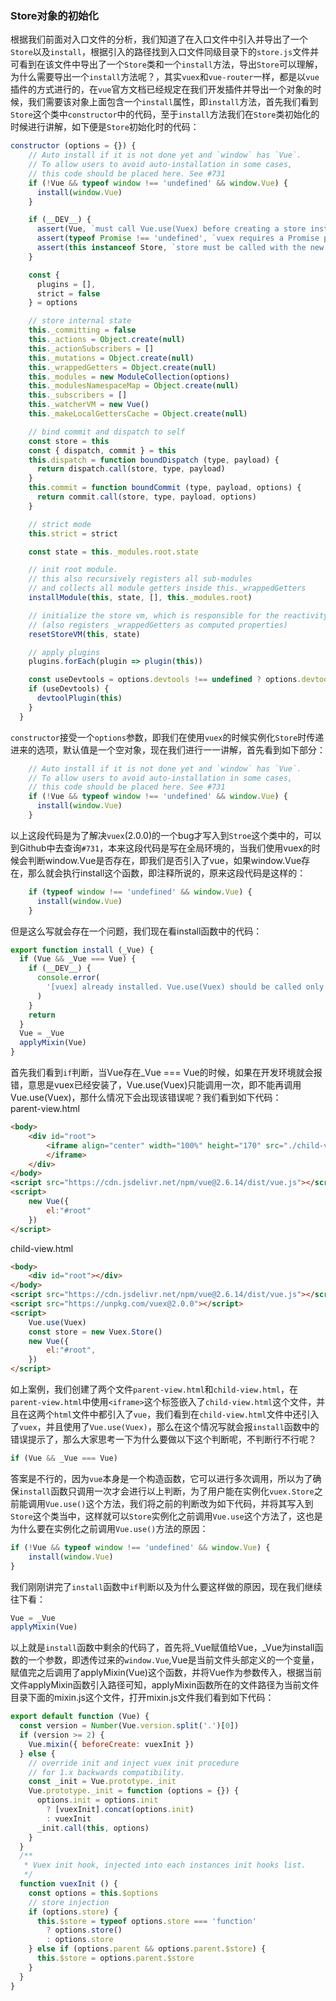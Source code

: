 ### Store对象的初始化
根据我们前面对入口文件的分析，我们知道了在入口文件中引入并导出了一个`Store`以及`install`，根据引入的路径找到入口文件同级目录下的`store.js`文件并可看到在该文件中导出了一个`Store`类和一个`install`方法，导出`Store`可以理解，为什么需要导出一个`install`方法呢？，其实`vuex`和`vue-router`一样，都是以`vue`插件的方式进行的，在`vue`官方文档已经规定在我们开发插件并导出一个对象的时候，我们需要该对象上面包含一个`install`属性，即`install`方法，首先我们看到`Store`这个类中`constructor`中的代码，至于`install`方法我们在`Store`类初始化的时候进行讲解，如下便是`Store`初始化时的代码：
```js
constructor (options = {}) {
    // Auto install if it is not done yet and `window` has `Vue`.
    // To allow users to avoid auto-installation in some cases,
    // this code should be placed here. See #731
    if (!Vue && typeof window !== 'undefined' && window.Vue) {
      install(window.Vue)
    }

    if (__DEV__) {
      assert(Vue, `must call Vue.use(Vuex) before creating a store instance.`)
      assert(typeof Promise !== 'undefined', `vuex requires a Promise polyfill in this browser.`)
      assert(this instanceof Store, `store must be called with the new operator.`)
    }

    const {
      plugins = [],
      strict = false
    } = options

    // store internal state
    this._committing = false
    this._actions = Object.create(null)
    this._actionSubscribers = []
    this._mutations = Object.create(null)
    this._wrappedGetters = Object.create(null)
    this._modules = new ModuleCollection(options)
    this._modulesNamespaceMap = Object.create(null)
    this._subscribers = []
    this._watcherVM = new Vue()
    this._makeLocalGettersCache = Object.create(null)

    // bind commit and dispatch to self
    const store = this
    const { dispatch, commit } = this
    this.dispatch = function boundDispatch (type, payload) {
      return dispatch.call(store, type, payload)
    }
    this.commit = function boundCommit (type, payload, options) {
      return commit.call(store, type, payload, options)
    }

    // strict mode
    this.strict = strict

    const state = this._modules.root.state

    // init root module.
    // this also recursively registers all sub-modules
    // and collects all module getters inside this._wrappedGetters
    installModule(this, state, [], this._modules.root)

    // initialize the store vm, which is responsible for the reactivity
    // (also registers _wrappedGetters as computed properties)
    resetStoreVM(this, state)

    // apply plugins
    plugins.forEach(plugin => plugin(this))

    const useDevtools = options.devtools !== undefined ? options.devtools : Vue.config.devtools
    if (useDevtools) {
      devtoolPlugin(this)
    }
  }
```
`constructor`接受一个`options`参数，即我们在使用`vuex`的时候实例化`Store`时传递进来的选项，默认值是一个空对象，现在我们进行一一讲解，首先看到如下部分：
```js
    // Auto install if it is not done yet and `window` has `Vue`.
    // To allow users to avoid auto-installation in some cases,
    // this code should be placed here. See #731
    if (!Vue && typeof window !== 'undefined' && window.Vue) {
      install(window.Vue)
    }
```
以上这段代码是为了解决`vuex`(2.0.0)的一个bug才写入到`Stroe`这个类中的，可以到Github中去查询`#731`，本来这段代码是写在全局环境的，当我们使用vuex的时候会判断window.Vue是否存在，即我们是否引入了vue，如果window.Vue存在，那么就会执行install这个函数，即注释所说的，原来这段代码是这样的：
```js
    if (typeof window !== 'undefined' && window.Vue) {
      install(window.Vue)
    }
```
但是这么写就会存在一个问题，我们现在看install函数中的代码：
```js
export function install (_Vue) {
  if (Vue && _Vue === Vue) {
    if (__DEV__) {
      console.error(
        '[vuex] already installed. Vue.use(Vuex) should be called only once.'
      )
    }
    return
  }
  Vue = _Vue
  applyMixin(Vue)
}
```
首先我们看到`if`判断，当Vue存在_Vue === Vue的时候，如果在开发环境就会报错，意思是vuex已经安装了，Vue.use(Vuex)只能调用一次，即不能再调用Vue.use(Vuex)，那什么情况下会出现该错误呢？我们看到如下代码：<br/>
parent-view.html
```html
<body>
    <div id="root">
        <iframe align="center" width="100%" height="170" src="./child-view.html"  frameborder="no" border="0" marginwidth="0" marginheight="0" scrolling="no">	
        </iframe>
    </div>
</body>
<script src="https://cdn.jsdelivr.net/npm/vue@2.6.14/dist/vue.js"></script>
<script>
    new Vue({
        el:"#root"
    })
</script>
```
child-view.html
```html
<body>
	<div id="root"></div>
</body>
<script src="https://cdn.jsdelivr.net/npm/vue@2.6.14/dist/vue.js"></script>
<script src="https://unpkg.com/vuex@2.0.0"></script>
<script>
	Vue.use(Vuex)
	const store = new Vuex.Store()
    new Vue({
    	el:"#root",
    })
</script>
```
如上案例，我们创建了两个文件`parent-view.html`和`child-view.html`，在`parent-view.html`中使用`<iframe>`这个标签嵌入了`child-view.html`这个文件，并且在这两个`html`文件中都引入了`vue`，我们看到在`child-view.html`文件中还引入了`vuex`，并且使用了`Vue.use(Vuex)`，那么在这个情况写就会报`install`函数中的错误提示了，那么大家思考一下为什么要做以下这个判断呢，不判断行不行呢？
```js
if (Vue && _Vue === Vue)
```
答案是不行的，因为`vue`本身是一个构造函数，它可以进行多次调用，所以为了确保`install`函数只调用一次才会进行以上判断，为了用户能在实例化`vuex.Store`之前能调用`Vue.use()`这个方法，我们将之前的判断改为如下代码，并将其写入到`Store`这个类当中，这样就可以`Store`实例化之前调用`Vue.use`这个方法了，这也是为什么要在实例化之前调用`Vue.use()`方法的原因：
```js
if (!Vue && typeof window !== 'undefined' && window.Vue) {
    install(window.Vue)
}
```
我们刚刚讲完了`install`函数中`if`判断以及为什么要这样做的原因，现在我们继续往下看：
```js
Vue = _Vue
applyMixin(Vue)
```
以上就是`install`函数中剩余的代码了，首先将_Vue赋值给Vue，_Vue为install函数的一个参数，即透传过来的`window.Vue`,Vue是当前文件头部定义的一个变量，赋值完之后调用了applyMixin(Vue)这个函数，并将Vue作为参数传入，根据当前文件applyMixin函数引入路径可知，applyMixin函数所在的文件路径为当前文件目录下面的mixin.js这个文件，打开mixin.js文件我们看到如下代码：
```js
export default function (Vue) {
  const version = Number(Vue.version.split('.')[0])
  if (version >= 2) {
    Vue.mixin({ beforeCreate: vuexInit })
  } else {
    // override init and inject vuex init procedure
    // for 1.x backwards compatibility.
    const _init = Vue.prototype._init
    Vue.prototype._init = function (options = {}) {
      options.init = options.init
        ? [vuexInit].concat(options.init)
        : vuexInit
      _init.call(this, options)
    }
  }
  /**
   * Vuex init hook, injected into each instances init hooks list.
   */
  function vuexInit () {
    const options = this.$options
    // store injection
    if (options.store) {
      this.$store = typeof options.store === 'function'
        ? options.store()
        : options.store
    } else if (options.parent && options.parent.$store) {
      this.$store = options.parent.$store
    }
  }
}
```



